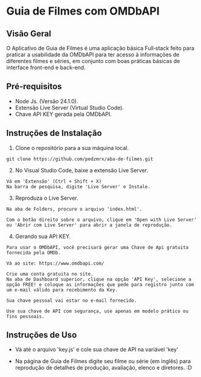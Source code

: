 # Guia de Filmes com OMDbAPI

## Visão Geral
O Aplicativo de Guia de Filmes é uma aplicação básica Full‑stack feito para praticar a usabilidade da OMDbAPI para ter acesso à informações de diferentes filmes e séries, em conjunto com boas práticas básicas de interface front-end e back-end.

## Pré-requisitos
- Node Js. (Versão 24.1.0).
- Extensão Live Server (Virtual Studio Code).
- Chave API KEY gerada pela OMDbAPI.

## Instruções de Instalação
1. Clone o repositório para a sua máquina local.
```
git clone https://github.com/pedzmrx/aba-de-filmes.git
```
2. No Visual Studio Code, baixe a extensão Live Server.
```
Vá em 'Extensão' (Ctrl + Shift + X)
Na barra de pesquisa, digite 'Live Server' e Instale.
```
3. Reproduza o Live Server.
```
Na aba de Folders, procure o arquivo 'index.html'.

Com o botão direito sobre o arquivo, clique em 'Open with Live Server' ou 'Abrir com Live Server' para abrir a janela de reprodução.
```
4. Gerando sua API KEY.
```
Para usar o OMDbAPI, você precisará gerar uma Chave de Api gratuita fornecida pela OMDb.

Vá ao site: https://www.omdbapi.com/ 

Crie uma conta gratuita no site.
Na aba de Dashboard superior, clique na opção 'API Key', selecione a opção FREE! e coloque as informações que pede para registro junto com um e-mail válido para recebimento da Key.

Sua chave pessoal vai estar no e-mail fornecido.

Use sua chave de API com segurança, use apenas em modelo prático ou fins pessoais.
```

## Instruções de Uso
- Vá até o arquivo 'key.js' e cole sua chave de API na variável 'key'

- Na página de Guia de Filmes digite seu filme ou série (em inglês) para reprodução de detalhes de produção, avaliação, elenco e diretores. :D


